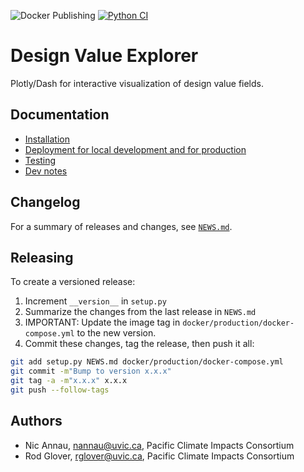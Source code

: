 ![Docker Publishing](https://github.com/pacificclimate/dash-dv-explorer/workflows/Docker%20Publishing/badge.svg)
[![Python CI](https://github.com/pacificclimate/dash-dv-explorer/actions/workflows/python-ci.yml/badge.svg)](https://github.com/pacificclimate/dash-dv-explorer/actions/workflows/python-ci.yml)

# Design Value Explorer

Plotly/Dash for interactive visualization of design value fields.

## Documentation

- [Installation](docs/installation.md)
- [Deployment for local development and for production](docs/deployment.md)
- [Testing](docs/testing.md)
- [Dev notes](docs/dev-notes.md)

## Changelog

For a summary of releases and changes, see [`NEWS.md`](NEWS.md).

## Releasing

To create a versioned release:

1. Increment `__version__` in `setup.py`
2. Summarize the changes from the last release in `NEWS.md`
3. IMPORTANT: Update the image tag in `docker/production/docker-compose.yml` to 
   the new version.
4. Commit these changes, tag the release, then push it all:

  ```bash
git add setup.py NEWS.md docker/production/docker-compose.yml
git commit -m"Bump to version x.x.x"
git tag -a -m"x.x.x" x.x.x
git push --follow-tags
  ```

## Authors

- Nic Annau, nannau@uvic.ca, Pacific Climate Impacts Consortium
- Rod Glover, rglover@uvic.ca, Pacific Climate Impacts Consortium

